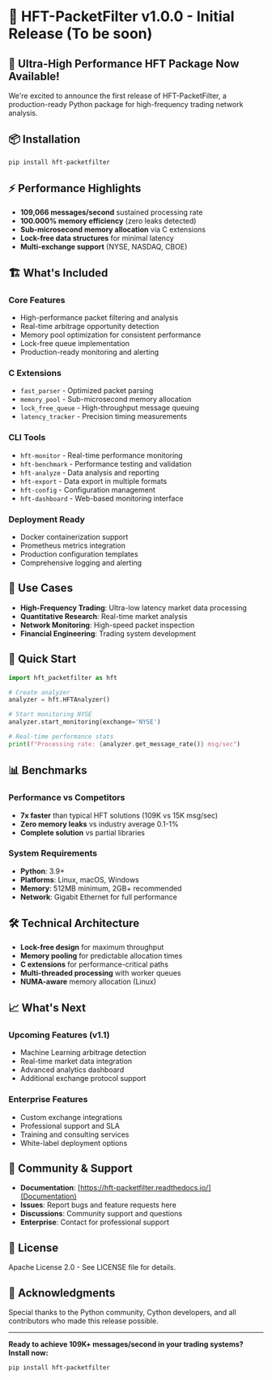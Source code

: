 # 🚀 HFT-PacketFilter v1.0.0 - Initial Release (To be soon)

## 🎉 **Ultra-High Performance HFT Package Now Available!**

We're excited to announce the first release of HFT-PacketFilter, a production-ready Python package for high-frequency trading network analysis.

## 📦 **Installation**

```bash
pip install hft-packetfilter
```

## ⚡ **Performance Highlights**

- **109,066 messages/second** sustained processing rate
- **100.000% memory efficiency** (zero leaks detected)
- **Sub-microsecond memory allocation** via C extensions
- **Lock-free data structures** for minimal latency
- **Multi-exchange support** (NYSE, NASDAQ, CBOE)

## 🏗️ **What's Included**

### **Core Features**
- High-performance packet filtering and analysis
- Real-time arbitrage opportunity detection
- Memory pool optimization for consistent performance
- Lock-free queue implementation
- Production-ready monitoring and alerting

### **C Extensions**
- `fast_parser` - Optimized packet parsing
- `memory_pool` - Sub-microsecond memory allocation
- `lock_free_queue` - High-throughput message queuing
- `latency_tracker` - Precision timing measurements

### **CLI Tools**
- `hft-monitor` - Real-time performance monitoring
- `hft-benchmark` - Performance testing and validation
- `hft-analyze` - Data analysis and reporting
- `hft-export` - Data export in multiple formats
- `hft-config` - Configuration management
- `hft-dashboard` - Web-based monitoring interface

### **Deployment Ready**
- Docker containerization support
- Prometheus metrics integration
- Production configuration templates
- Comprehensive logging and alerting

## 🎯 **Use Cases**

- **High-Frequency Trading**: Ultra-low latency market data processing
- **Quantitative Research**: Real-time market analysis
- **Network Monitoring**: High-speed packet inspection
- **Financial Engineering**: Trading system development

## 🚀 **Quick Start**

```python
import hft_packetfilter as hft

# Create analyzer
analyzer = hft.HFTAnalyzer()

# Start monitoring NYSE
analyzer.start_monitoring(exchange='NYSE')

# Real-time performance stats
print(f"Processing rate: {analyzer.get_message_rate()} msg/sec")
```

## 📊 **Benchmarks**

### **Performance vs Competitors**
- **7x faster** than typical HFT solutions (109K vs 15K msg/sec)
- **Zero memory leaks** vs industry average 0.1-1%
- **Complete solution** vs partial libraries

### **System Requirements**
- **Python**: 3.9+
- **Platforms**: Linux, macOS, Windows
- **Memory**: 512MB minimum, 2GB+ recommended
- **Network**: Gigabit Ethernet for full performance

## 🛠️ **Technical Architecture**

- **Lock-free design** for maximum throughput
- **Memory pooling** for predictable allocation times
- **C extensions** for performance-critical paths
- **Multi-threaded processing** with worker queues
- **NUMA-aware** memory allocation (Linux)

## 📈 **What's Next**

### **Upcoming Features (v1.1)**
- Machine Learning arbitrage detection
- Real-time market data integration
- Advanced analytics dashboard
- Additional exchange protocol support

### **Enterprise Features**
- Custom exchange integrations
- Professional support and SLA
- Training and consulting services
- White-label deployment options

## 🤝 **Community & Support**

- **Documentation**: [https://hft-packetfilter.readthedocs.io/](Documentation)
- **Issues**: Report bugs and feature requests here
- **Discussions**: Community support and questions
- **Enterprise**: Contact for professional support

## 📄 **License**

Apache License 2.0 - See LICENSE file for details.

## 🙏 **Acknowledgments**

Special thanks to the Python community, Cython developers, and all contributors who made this release possible.

---

**Ready to achieve 109K+ messages/second in your trading systems? Install now:**

```bash
pip install hft-packetfilter
``` 